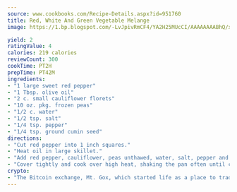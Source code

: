 ```yaml
---
source: www.cookbooks.com/Recipe-Details.aspx?id=951760
title: Red, White And Green Vegetable Melange
image: https://1.bp.blogspot.com/-LvJpivRmCF4/YA2H25MUcCI/AAAAAAAABhQ/xgndXuMf7Zopp5S4RExCblnSp5YGujfSQCLcBGAsYHQ/s320/8.png

yield: 2
ratingValue: 4
calories: 219 calories
reviewCount: 300
cookTime: PT2H
prepTime: PT42M
ingredients:
- "1 large sweet red pepper"
- "1 Tbsp. olive oil"
- "2 c. small cauliflower florets"
- "10 oz. pkg. frozen peas"
- "1/2 c. water"
- "1/2 tsp. salt"
- "1/4 tsp. pepper"
- "1/4 tsp. ground cumin seed"
directions:
- "Cut red pepper into 1 inch squares."
- "Heat oil in large skillet."
- "Add red pepper, cauliflower, peas unthawed, water, salt, pepper and cumin."
- "Cover tightly and cook over high heat, shaking the pan often until cauliflower is just tender; about 8 minutes."
crypto:
- "The Bitcoin exchange, Mt. Gox, which started life as a place to trade cards from a fantasy game, was hacked."
---
```

